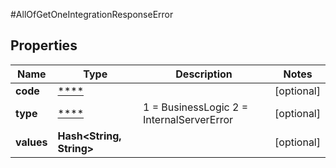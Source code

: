 #AllOfGetOneIntegrationResponseError

## Properties
Name | Type | Description | Notes
------------ | ------------- | ------------- | -------------
**code** | [****](.md) |  | [optional] 
**type** | [****](.md) |   1 &#x3D; BusinessLogic  2 &#x3D; InternalServerError | [optional] 
**values** | **Hash&lt;String, String&gt;** |  | [optional] 

